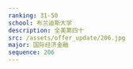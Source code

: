 ```yaml
---
ranking: 31-50
school: 布兰迪斯大学
description: 全美第四十
src: /assets/offer_update/206.jpg
major: 国际经济金融
sequence: 206
---
```

